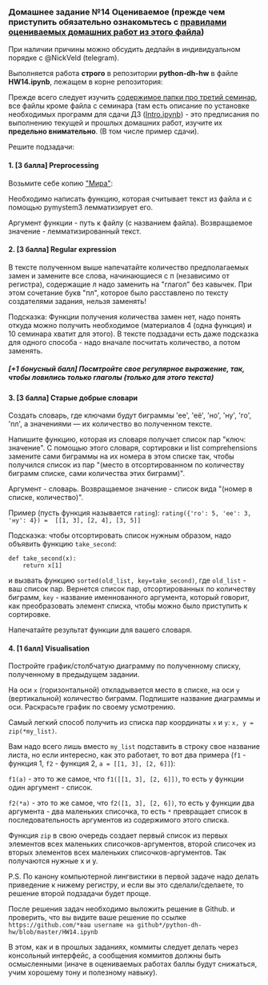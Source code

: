 ### Домашнее задание №14 **Оцениваемое (прежде чем приступить обязательно ознакомьтесь с [правилами оцениваемых домашних работ из этого файла](https://github.com/ancatmara/python-for-dh/blob/master/Classes/3/О_дз.md))**

При наличии причины можно обсудить дедлайн в индивидуальном порядке с @NickVeld (telegram).

Выполняется работа **строго** в репозитории **python-dh-hw** в файле **HW14.ipynb**, лежащем в корне репозитория: 

Прежде всего следует изучить [содержимое папки про третий семинар](https://github.com/ancatmara/python-for-dh/tree/master/Classes/3), все файлы кроме файла с семинара (там есть описание по установке необходимых программ для сдачи ДЗ ([Intro.ipynb](https://github.com/ancatmara/python-for-dh/blob/master/Classes/3/Intro.ipynb)) - это предписания по выполнению текущей и прошлых домашних работ, изучите их **предельно внимательно**. (В том числе пример сдачи).

Решите подзадачи:

#### 1. [3 балла] Preprocessing

Возьмите себе копию ["Мира"](https://github.com/ancatmara/python-for-dh/tree/master/Homeworks/harms_mir.txt):

Необходимо написать функцию, которая считывает текст из файла и с помощью pymystem3 лемматизирует его.

Аргумент функции - путь к файлу (с названием файла). Возвращаемое значение - лемматизированный текст.

#### 2. [3 балла] Regular expression

В тексте полученном выше напечатайте количество предполагаемых замен и замените все слова, начинающиеся с п (независимо от регистра), содержащие л надо заменить на "глагол" без кавычек. При этом сочетание букв "пл", которое было расставлено по тексту создателями задания, нельзя заменять! 

Подсказка: Функции получения количества замен нет, надо понять откуда можно получить необходимое (материалов 4 (одна функция) и 10 семинара хватит для этого). В тексте подзадачи есть даже подсказка для одного способа - надо вначале посчитать количество, а потом заменять.

##### [+1 бонусный балл] Посмтройте свое регулярное выражение, так, чтобы ловились только глаголы (только для этого текста)

#### 3. [3 баллa] Старые добрые словари

Создать словарь, где ключами будут биграммы 'ее', 'её', 'но', 'ну', 'го', 'пл', а значениями — их количество во полученном тексте.

Напишите функцию, которая из словаря получает список пар "ключ: значение". С помощью этого словаря, сортировки и list comprehensions замените сами биграммы на их номера в этом списке так, чтобы получился список из пар "(место в отсортированном по количеству биграмм списке, сами количества этих биграмм)".

Аргумент - словарь. Возвращаемое значение - список вида "(номер в списке, количество)".

Пример (пусть функция называется `rating`): `rating({'го': 5, 'ее': 3, 'ну': 4}) =  [[1, 3], [2, 4], [3, 5]]`

Подсказка: чтобы отсортировать список нужным образом, надо объявить функцию `take_second`:

```
def take_second(x):
    return x[1]
```

и вызвать функцию `sorted(old_list, key=take_second)`, где `old_list` - ваш список пар. Вернется список пар, отсортированных по количеству биграмм, `key` - название именнованного аргумента, который говорит, как преобразовать элемент списка, чтобы можно было приступить к сортировке.

Напечатайте результат функции для вашего словаря.

#### 4. [1 балл] Visualisation

Постройте график/столбчатую диаграмму по полученному списку, полученному в предыдущем задании.

На оси `x` (горизонтальной) откладывается место в списке, на оси `y` (вертикальной) количество биграмм. Подпишите название диаграммы и оси. Раскрасьте график по своему усмотрению.

Самый легкий способ получить из списка пар координаты `x` и `y`: `x, y = zip(*my_list)`.

Вам надо всего лишь вместо `my_list` подставить в строку свое название листа, но если интересно, как это работает, то вот два примера (`f1` - функция 1, `f2` - функция 2, `a = [[1, 3], [2, 6]]`):

`f1(a)` - это то же самое, что `f1([[1, 3], [2, 6]])`, то есть у функции один аргумент - список.

`f2(*a)` - это то же самое, что `f2([1, 3], [2, 6])`, то есть у функции два аргумента - два маленьких списочка, то есть `*` превращает список в последовательность аргументов из содержимого этого списка.

Функция `zip` в свою очередь создает первый список из первых элементов всех маленьких списочков-аргументов, второй списочек из вторых  элементов всех маленьких списочков-аргументов. Так получаются нужные x и y.

P.S. По канону компьютерной лингвистики в первой задаче надо делать приведение к нижему регистру, и если вы это сделали/сделаете, то решение второй подзадачи будет проще. 

После решения задач необходимо выложить решение в Github. и проверить, что вы видите ваше решение по ссылке `https://github.com/*ваш username на github*/python-dh-hw/blob/master/HW14.ipynb`

В этом, как и в прошлых заданиях, коммиты следует делать через консольный интерфейс, а сообщения коммитов должны быть осмысленными (иначе в оцениваемых работах баллы будут снижаться, учим хорошему тону и полезному навыку).
